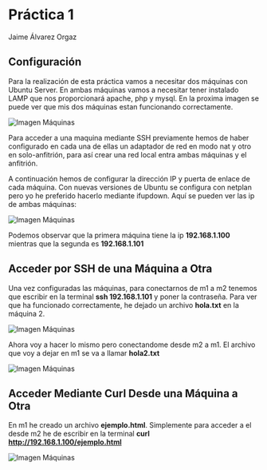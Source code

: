# Práctica 1

Jaime Álvarez Orgaz

## Configuración

Para la realización de esta práctica vamos a necesitar dos máquinas con Ubuntu Server. En ambas máquinas vamos a necesitar tener instalado LAMP que nos proporcionará apache, php y mysql. En la proxima imagen se puede ver que mis dos máquinas estan funcionando correctamente.

![Imagen Máquinas](maquinas.png)

Para acceder a una maquina mediante SSH previamente hemos de haber configurado en cada una de ellas un adaptador de red en modo nat y otro en solo-anfitrión, para así crear una red local entra ambas máquinas y el anfitrión.

A continuación hemos de configurar la dirección IP y puerta de enlace de cada máquina. Con nuevas versiones de Ubuntu se configura con netplan pero yo he preferido hacerlo mediante ifupdown. Aquí se pueden ver las ip de ambas máquinas:

![Imagen Máquinas](/Users/jaime/Documents/SWAP/practica1/Img/ip.png)

Podemos observar que la primera máquina tiene la ip **192.168.1.100** mientras que la segunda es **192.168.1.101**

## Acceder por SSH de una Máquina a Otra

Una vez configuradas las máquinas, para conectarnos de m1 a m2 tenemos que escribir en la terminal **ssh 192.168.1.101** y poner la contraseña. Para ver que ha funcionado correctamente, he dejado un archivo **hola.txt** en la máquina 2.

![Imagen Máquinas](/Users/jaime/Documents/SWAP/practica1/Img/ssh.png)

Ahora voy a hacer lo mismo pero conectandome desde m2 a m1. El archivo que voy a dejar en m1 se va a llamar **hola2.txt**

![Imagen Máquinas](/Users/jaime/Documents/SWAP/practica1/Img/ssh2.png)

## Acceder Mediante Curl Desde una Máquina a Otra

En m1 he creado un archivo **ejemplo.html**. Simplemente para acceder a el desde m2 he de escribir en la terminal **curl http://192.168.1.100/ejemplo.html**

![Imagen Máquinas](/Users/jaime/Documents/SWAP/practica1/Img/curl.png)
